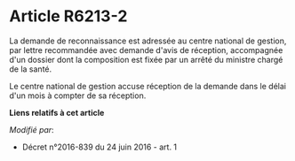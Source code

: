 # Article R6213-2

La demande de reconnaissance est adressée au centre national de gestion, par lettre recommandée avec demande d'avis de
réception, accompagnée d'un dossier dont la composition est fixée par un arrêté du ministre chargé de la santé. 

Le centre national de gestion accuse réception de la demande dans le délai d'un mois à compter de sa réception.

**Liens relatifs à cet article**

_Modifié par_:

  - Décret n°2016-839 du 24 juin 2016 - art. 1
